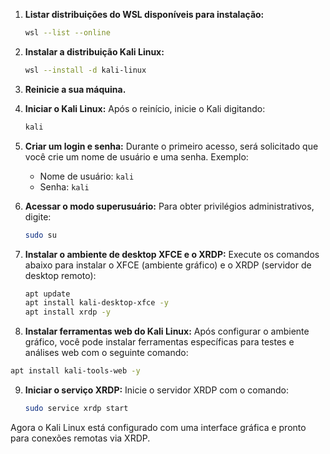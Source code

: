 1. **Listar distribuições do WSL disponíveis para instalação:**
   ```bash
   wsl --list --online
   ```

2. **Instalar a distribuição Kali Linux:**
   ```bash
   wsl --install -d kali-linux
   ```

3. **Reinicie a sua máquina.**

4. **Iniciar o Kali Linux:**
   Após o reinício, inicie o Kali digitando:
   ```bash
   kali
   ```

5. **Criar um login e senha:**
   Durante o primeiro acesso, será solicitado que você crie um nome de usuário e uma senha. Exemplo:
   - Nome de usuário: `kali`
   - Senha: `kali`

6. **Acessar o modo superusuário:**
   Para obter privilégios administrativos, digite:
   ```bash
   sudo su
   ```

7. **Instalar o ambiente de desktop XFCE e o XRDP:**
   Execute os comandos abaixo para instalar o XFCE (ambiente gráfico) e o XRDP (servidor de desktop remoto):
   ```bash
   apt update
   apt install kali-desktop-xfce -y
   apt install xrdp -y
   ```

8. **Instalar ferramentas web do Kali Linux:**
Após configurar o ambiente gráfico, você pode instalar ferramentas específicas para testes e análises web com o seguinte comando:
```bash
apt install kali-tools-web -y
```

9. **Iniciar o serviço XRDP:**
   Inicie o servidor XRDP com o comando:
   ```bash
   sudo service xrdp start
   ```

Agora o Kali Linux está configurado com uma interface gráfica e pronto para conexões remotas via XRDP.
